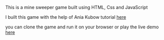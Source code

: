 This is a mine sweeper game built using HTML, Css and JavaScript

I built this game with the help of Ania Kubow tutorial [here](https://www.youtube.com/watch?v=W0No1JDc6vE&list=WL&index=38&ab_channel=TraversyMedia)

you can clone the game and run it on your browser or play the live demo [here](https://khaled5321.github.io/mine-sweeper/)
